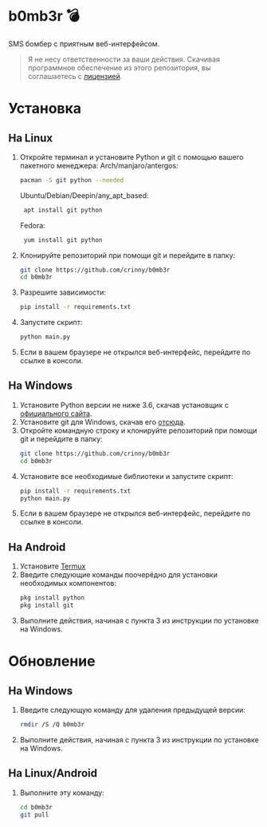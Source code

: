 # b0mb3r 💣
SMS бомбер с приятным веб-интерфейсом.

> Я не несу ответственности за ваши действия. Скачивая программное обеспечение из этого репозитория, вы соглашаетесь с [лицензией](https://github.com/TaverkA/b0mb3r/blob/master/LICENSE).
# Установка
## На Linux
1. Откройте терминал и установите Python и git с помощью вашего пакетного менеджера:
    Arch/manjaro/antergos:
    ```bash
    pacman -S git python --needed
    ```
    Ubuntu/Debian/Deepin/any_apt_based:
    ```bash
     apt install git python
    ```
     Fedora:
    ```bash
     yum install git python
    ```
2. Клонируйте репозиторий при помощи git и перейдите в папку:
    ```bash
    git clone https://github.com/crinny/b0mb3r
    cd b0mb3r
    ```
3. Разрешите зависимости:
    ```bash
    pip install -r requirements.txt
    ```
4. Запустите скрипт:
    ```bash
    python main.py
    ```
5. Если в вашем браузере не открылся веб-интерфейс, перейдите по ссылке в консоли.
    
## На Windows
1. Установите Python версии не ниже 3.6, скачав установщик с [официального сайта](https://www.python.org/downloads/).
2. Установите git для Windows, скачав его [отсюда](https://git-scm.com/download/win).
3. Откройте командную строку и клонируйте репозиторий при помощи git и перейдите в папку:
    ```bash
    git clone https://github.com/crinny/b0mb3r
    cd b0mb3r
    ```
4. Установите все необходимые библиотеки и запустите скрипт:
    ```bash
    pip install -r requirements.txt
    python main.py
    ```
5. Если в вашем браузере не открылся веб-интерфейс, перейдите по ссылке в консоли.

## На Android
1. Установите [Termux](https://play.google.com/store/apps/details?id=com.termux&hl=ru)
2. Введите следующие команды поочерёдно для установки необходимых компонентов:
    ```bash
    pkg install python
    pkg install git
    ```
3. Выполните действия, начиная с пункта 3 из инструкции по установке на Windows.

# Обновление
## На Windows
1. Введите следующую команду для удаления предыдущей версии:
   ```bash
   rmdir /S /Q b0mb3r
   ```
2. Выполните действия, начиная с пункта 3 из инструкции по установке на Windows.
## На Linux/Android
1. Выполните эту команду:
   ```bash
   cd b0mb3r
   git pull
   ```
